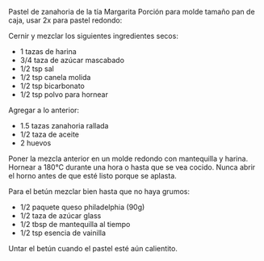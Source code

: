 
Pastel de zanahoria de la tía Margarita
Porción para molde tamaño pan de caja, usar 2x para pastel redondo:

Cernir y mezclar los siguientes ingredientes secos: 
- 1 tazas de harina
- 3/4 taza de azúcar mascabado
- 1/2 tsp sal
- 1/2 tsp canela molida
- 1/2 tsp bicarbonato
- 1/2 tsp polvo para hornear

Agregar a lo anterior: 
- 1.5 tazas zanahoria rallada
- 1/2 taza de aceite
- 2 huevos

Poner la mezcla anterior en un molde redondo con mantequilla y harina. 
Hornear a 180°C durante una hora o hasta que se vea cocido. 
Nunca abrir el horno antes de que esté listo porque se aplasta. 

Para el betún mezclar bien hasta que no haya grumos:
- 1/2 paquete queso philadelphia (90g)
- 1/2 taza de azúcar glass
- 1/2 tbsp de mantequilla al tiempo 
- 1/2 tsp esencia de vainilla

Untar el betún cuando el pastel esté aún calientito.  
